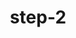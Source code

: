---
layout: post
title:  "step-2"
video: assets/images/plant-video-2.mp4
featured: true
hidden: true
---